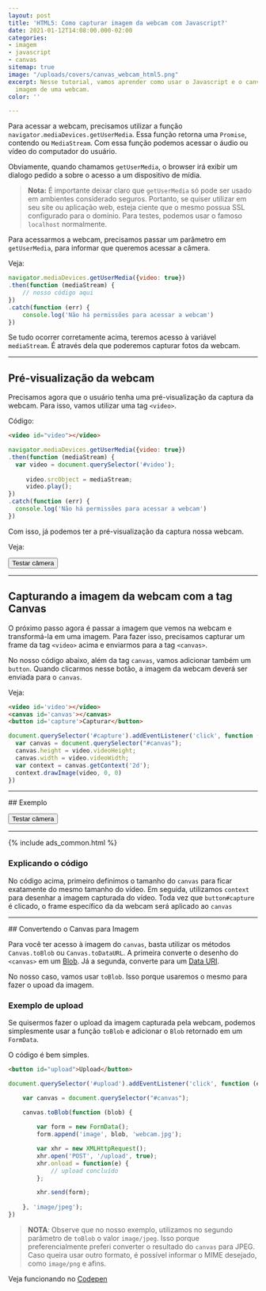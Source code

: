 ```yaml
---
layout: post
title: 'HTML5: Como capturar imagem da webcam com Javascript?'
date: 2021-01-12T14:08:00.000-02:00
categories:
- imagem
- javascript
- canvas
sitemap: true
image: "/uploads/covers/canvas_webcam_html5.png"
excerpt: Nesse tutorial, vamos aprender como usar o Javascript e o canvas para capturar
  imagem de uma webcam.
color: ''

---
```

Para acessar a webcam, precisamos utilizar a função `navigator.mediaDevices.getUserMedia`. Essa função retorna uma `Promise`, contendo ou `MediaStream`. Com essa função podemos acessar o áudio ou vídeo do computador do usuário.

Obviamente, quando chamamos `getUserMedia`, o browser irá exibir um dialogo pedido a sobre o acesso a um dispositivo de mídia.

> **Nota:** É importante deixar claro que `getUserMedia` só pode ser usado em ambientes considerado seguros. Portanto, se quiser utilizar em seu site ou aplicação web, esteja ciente que o mesmo possua SSL configurado para o domínio. Para testes, podemos usar o famoso `localhost` normalmente.

Para acessarmos a webcam, precisamos passar um parâmetro em `getUserMedia`, para informar que queremos acessar a câmera. 

Veja:

```javascript
navigator.mediaDevices.getUserMedia({video: true})
.then(function (mediaStream) {
    // nosso código aqui
})
.catch(function (err) {
    console.log('Não há permissões para acessar a webcam')
})
```

Se tudo ocorrer corretamente acima, teremos acesso à variável `mediaStream`. É através dela que poderemos capturar fotos da webcam. 

<hr />

## Pré-visualização da webcam

Precisamos agora que o usuário tenha uma pré-visualização da captura da webcam. Para isso, vamos utilizar uma tag `<video>`.

Código:

```html
<video id="video"></video>
```

```javascript
navigator.mediaDevices.getUserMedia({video: true})
.then(function (mediaStream) {
  var video = document.querySelector('#video');
  
     video.srcObject = mediaStream;
     video.play();
})
.catch(function (err) {
  console.log('Não há permissões para acessar a webcam')
})
```

Com isso, já podemos ter a pré-visualização da captura nossa webcam.

Veja:

<!-- Exemplo -->
<button class="button is-primary is-large" id="button-camera">Testar câmera</button>
<video id="video-teste" style="display: none" controls></video>
<sub id="video-mensagem-erro"></sub>
<script>
document.querySelector('#button-camera').addEventListener('click', function () {
  this.style.display = 'none';
  navigator.mediaDevices.getUserMedia({video: true})
  .then(function (mediaStream) {
      var video = document.querySelector('#video-teste');
      video.style.display = 'block';
      video.srcObject = mediaStream;
      video.play();
  })
  .catch(function (err) {
    document.querySelector('#video-mensagem-erro').innerText = 'Não há permissões para acessar a webcam';
  })
})
</script>

<!-- /Exemplo -->

<hr />

## Capturando a imagem da webcam com a tag Canvas

O próximo passo agora é passar a imagem que vemos na webcam e transformá-la em uma imagem.  Para fazer isso,  precisamos capturar um frame da tag `<video>` acima e enviarmos para a tag  `<canvas>`.

No nosso código abaixo, além da tag `canvas`, vamos adicionar também um `button`. Quando clicarmos nesse botão, a imagem da webcam deverá ser enviada para o `canvas`.

Veja:

```html
<video id='video'></video>
<canvas id='canvas'></canvas>
<button id='capture'>Capturar</button>
```

```javascript
document.querySelector('#capture').addEventListener('click', function (e) {
  var canvas = document.querySelector("#canvas");  
  canvas.height = video.videoHeight;
  canvas.width = video.videoWidth;
  var context = canvas.getContext('2d');
  context.drawImage(video, 0, 0)
})
```

<!-- Exemplo Captura -->
<hr>
## Exemplo

<button class="button is-primary is-large" id="button-camera-2">Testar câmera</button>

<div class="columns is-multiline" style="display: none" id="video-teste-2-container">
    <div class="column is-12 is-6-desktop">
        <video id="video-teste-2"></video>
        <button class="button is-danger is-large" id="button-camera-capturar-2">Capturar</button>
    </div>
    <div class="column is-12 is-6-desktop">
        <canvas id="canvas-teste-2" style="max-width: 100%"></canvas>
    </div>
</div>
<sub id="video-mensagem-erro-2"></sub>

<script>
document.querySelector('#button-camera-2').addEventListener('click', function () {
  this.style.display = 'none';
  navigator.mediaDevices.getUserMedia({video: true})
  .then(function (mediaStream) {
      var video = document.querySelector('#video-teste-2');
      document.querySelector('#video-teste-2-container').style.display = '';
      video.srcObject = mediaStream;
      video.play();
  })
  .catch(function (err) {
      document.querySelector('#video-mensagem-erro-2').innerText =
          'Não há permissões para acessar a webcam';
  })
});
document.querySelector('#button-camera-capturar-2').addEventListener('click', function (e) {
    var canvas = document.querySelector("#canvas-teste-2");
    var video = document.querySelector('#video-teste-2');
    canvas.height = video.videoHeight;
    canvas.width = video.videoWidth;
    var context = canvas.getContext('2d');
    context.drawImage(video, 0, 0)
});
</script>
<hr>
<!-- /Exemplo Captura -->

{% include ads_common.html %}

### Explicando o código

No código acima, primeiro definimos o tamanho do `canvas` para ficar exatamente do mesmo tamanho do vídeo. Em seguida, utilizamos  `context` para desenhar a imagem capturada do vídeo. Toda vez que `button#capture` é clicado, o frame específico da  da webcam será aplicado ao `canvas`

<hr />
## Convertendo o Canvas para Imagem

Para você ter acesso à imagem do `canvas`, basta utilizar os métodos `Canvas.toBlob` ou `Canvas.toDataURL`.  A primeira converte o desenho do `<canvas>` em um [Blob](https://developer.mozilla.org/pt-BR/docs/Web/API/Blob "BLOB - Documentação do MDN"). Já a segunda, converte para um [Data URI](https://developer.mozilla.org/en-US/docs/Web/HTTP/Basics_of_HTTP/Data_URIs "Data URI - Documentação da MDN").

No nosso caso, vamos usar `toBlob`. Isso porque usaremos o mesmo para fazer o upoad da imagem.


### Exemplo de upload

Se quisermos fazer o upload da imagem capturada pela webcam, podemos simplesmente usar a função `toBlob` e adicionar o `Blob` retornado em um `FormData`.

O código é bem simples.

```html
<button id="upload">Upload</button>
```
```javascript
document.querySelector('#upload').addEventListener('click', function (e) {

    var canvas = document.querySelector("#canvas");

    canvas.toBlob(function (blob) {
        
        var form = new FormData();
        form.append('image', blob, 'webcam.jpg');

        var xhr = new XMLHttpRequest();
        xhr.open('POST', '/upload', true);
        xhr.onload = function(e) {
            // upload concluído  
        };

        xhr.send(form);  
                                
    }, 'image/jpeg');
})
```

> **NOTA**: Observe que no nosso exemplo, utilizamos no segundo parâmetro de `toBlob` o valor `image/jpeg`. Isso porque preferencialmente preferi converter o resultado do `canvas` para JPEG. Caso queira usar outro formato, é possível informar o MIME desejado, como `image/png` e afins. 

Veja funcionando no [Codepen](https://codepen.io/wallacemaxters/pen/XWmvLXE)